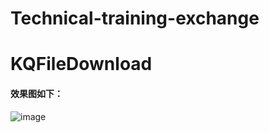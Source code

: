# Technical-training-exchange
# KQFileDownload

#### 效果图如下：
![image](file:///Users/keqi/Desktop/fileDownload.gif)
